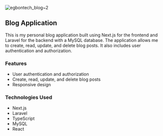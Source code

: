 
![egbontech_blog~2](https://github.com/user-attachments/assets/b2c9811c-4181-4de5-a074-0a9df4283baf)

## Blog Application

This is my personal blog application built using Next.js for the frontend and Laravel for the backend with a MySQL database. The application allows me to create, read, update, and delete blog posts. It also includes user authentication and authorization.

### Features
- User authentication and authorization
- Create, read, update, and delete blog posts
- Responsive design

### Technologies Used
- Next.js
- Laravel
- TypeScript
- MySQL
- React
